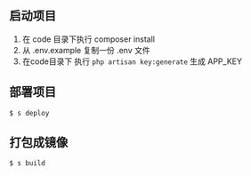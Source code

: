 ## 启动项目

1. 在 code 目录下执行 composer install
2. 从 .env.example 复制一份 .env 文件
3. 在code目录下 执行 `php artisan key:generate` 生成 APP_KEY

## 部署项目

````
$ s deploy
````

## 打包成镜像

````
$ s build
````